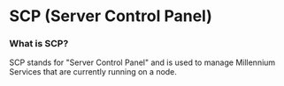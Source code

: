 # SCP (Server Control Panel)

### What is SCP?

SCP stands for "Server Control Panel" and is used to manage Millennium Services that are currently running on a node.&#x20;
